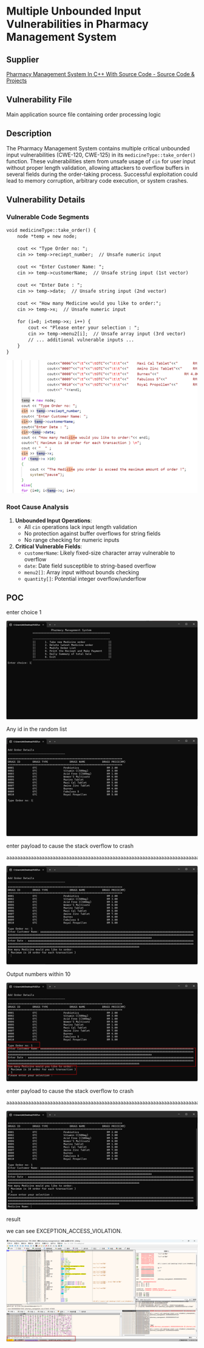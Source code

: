 # Multiple Unbounded Input Vulnerabilities in Pharmacy Management System

## Supplier

[Pharmacy Management System In C++ With Source Code - Source Code & Projects](https://code-projects.org/pharmacy-management-system-in-c-with-source-code/)

## Vulnerability File

Main application source file containing order processing logic

## Description

The Pharmacy Management System contains multiple critical unbounded input vulnerabilities (CWE-120, CWE-125) in its `medicineType::take_order()` function. These vulnerabilities stem from unsafe usage of `cin` for user input without proper length validation, allowing attackers to overflow buffers in several fields during the order-taking process. Successful exploitation could lead to memory corruption, arbitrary code execution, or system crashes.



## Vulnerability Details

### Vulnerable Code Segments

```
void medicineType::take_order() {
    node *temp = new node;
    
    cout << "Type Order no: ";
    cin >> temp->reciept_number;  // Unsafe numeric input
    
    cout << "Enter Customer Name: ";
    cin >> temp->customerName;  // Unsafe string input (1st vector)
    
    cout << "Enter Date : ";
    cin >> temp->date;  // Unsafe string input (2nd vector)
    
    cout << "How many Medicine would you like to order:";
    cin >> temp->x;  // Unsafe numeric input
    
    for (i=0; i<temp->x; i++) {
        cout << "Please enter your selection : ";
        cin >> temp->menu2[i];  // Unsafe array input (3rd vector)
        // ... additional vulnerable inputs ...
    }
}
```

![image-20250428201726567](https://raw.githubusercontent.com/zzzxc643/images/main/image/image-20250428201726567.png)



### Root Cause Analysis

1. **Unbounded Input Operations**:
   - All `cin` operations lack input length validation
   - No protection against buffer overflows for string fields
   - No range checking for numeric inputs
2. **Critical Vulnerable Fields**:
   - `customerName`: Likely fixed-size character array vulnerable to overflow
   - `date`: Date field susceptible to string-based overflow
   - `menu2[]`: Array input without bounds checking
   - `quantity[]`: Potential integer overflow/underflow



## POC

enter choice 1

![image-20250428201810467](https://raw.githubusercontent.com/zzzxc643/images/main/image/image-20250428201810467.png)



Any id in the random list

![image-20250428201917347](https://raw.githubusercontent.com/zzzxc643/images/main/image/image-20250428201917347.png)



enter payload to cause the stack overflow to crash

```
aaaaaaaaaaaaaaaaaaaaaaaaaaaaaaaaaaaaaaaaaaaaaaaaaaaaaaaaaaaaaaaaaaaaaaaaaaaaaaaaaaaaaaaaaaaaaaaaaaaaaaaaaaaaaaaaaaaaaaaaaaaaaaaaaaaaaaaaaaaaaaaaaaaaaaaaaaaaaaaaaaaaaaaaaaaaaaaaaaaaaaaaaaaaaaaaaaaaaaaaaaaaaaaaaaaaaaaaaaaaaaaaaaaaaaaaaaaaaaaaaaaaaaaaaaaaaaaaaaaaaaaaaaaaaaaaaaaaaaaaaaaaaaaaaaaaaaaaaaaaaaaaaaaaaaaa
```

![image-20250428201959560](https://raw.githubusercontent.com/zzzxc643/images/main/image/image-20250428201959560.png)



Output numbers within 10

![image-20250428202157911](https://raw.githubusercontent.com/zzzxc643/images/main/image/image-20250428202157911.png)



enter payload to cause the stack overflow to crash

```
aaaaaaaaaaaaaaaaaaaaaaaaaaaaaaaaaaaaaaaaaaaaaaaaaaaaaaaaaaaaaaaaaaaaaaaaaaaaaaaaaaaaaaaaaaaaaaaaaaaaaaaaaaaaaaaaaaaaaaaaaaaaaaaaaaaaaaaaaaaaaaaaaaaaaaaaaaaaaaaaaaaaaaaaaaaaaaaaaaaaaaaaaaaaaaaaaaaaaaaaaaaaaaaaaaaaaaaaaaaaaaaaaaaaaaaaaaaaaaaaaaaaaaaaaaaaaaaaaaaaaaaaaaaaaaaaaaaaaaaaaaaaaaaaaaaaaaaaaaaaaaaaaaaaaaaa
```

![image-20250428202223157](https://raw.githubusercontent.com/zzzxc643/images/main/image/image-20250428202223157.png)



result

we can see EXCEPTION_ACCESS_VIOLATION.

![image-20250428202243851](https://raw.githubusercontent.com/zzzxc643/images/main/image/image-20250428202243851.png)